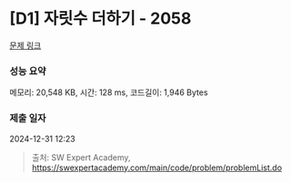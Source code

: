 # [D1] 자릿수 더하기 - 2058 

[문제 링크](https://swexpertacademy.com/main/code/problem/problemDetail.do?contestProbId=AV5QPRjqA10DFAUq) 

### 성능 요약

메모리: 20,548 KB, 시간: 128 ms, 코드길이: 1,946 Bytes

### 제출 일자

2024-12-31 12:23



> 출처: SW Expert Academy, https://swexpertacademy.com/main/code/problem/problemList.do
